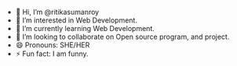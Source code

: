 - 👋 Hi, I’m @ritikasumanroy
- 👀 I’m interested in Web Development.
- 🌱 I’m currently learning Web Development.
- 💞️ I’m looking to collaborate on Open source program, and project.
- 😄 Pronouns: SHE/HER
- ⚡ Fun fact: I am funny.

<!---
ritikasumanroy/ritikasumanroy is a ✨ special ✨ repository because its `README.md` (this file) appears on your GitHub profile.
You can click the Preview link to take a look at your changes.
--->
